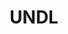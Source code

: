 ---
title: "UNDL"

categories: ['']

tags: ['UNDL']

arwords: 'منظمة لغة التواصل الرقمية العالمية'

arexps: []

enwords: ['UNDL']

enexps: []

arlexicons: 'ن'

enlexicons: 'U'

authors: ['Ruqayya Roshdy']

translators: ['']

citations: 'مقدمة في حوسبة اللغة العربية'

sources: 'مركز الملك عبدالله بن عبدالعزيز الدولي لخدمة اللغة العربية'

slug: ""
---